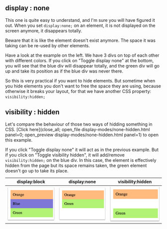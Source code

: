 ## display : none

This one is quite easy to understand, and I'm sure you will have figured it out.
When you set `display:none;` on an element, it is not displayed on the screen anymore, it disappears totally.

Beware that it is like the element doesn't exist anymore. The space it was taking can be re-used by other elements.

Have a look at the example on the left. We have 3 divs on top of each other with different colors. If you click on "Toggle display none" at the bottom, you will see that the blue div will disappear totally, and the green div will go up and take its position as if the blue div was never there.

So this is very practical if you want to hide elements. But sometime when you hide elements you don't want to free the space they are using, because otherwise it breaks your layout, for that we have another CSS property: `visibility:hidden;`

## visibility : hidden

Let's compare the behaviour of those two ways of hidding something in CSS. [Click here](close_all; open_file display-modes/none-hidden.html panel=0; open_preview display-modes/none-hidden.html panel=1) to open this example.

If you click "Toggle display none" it will act as in the previous example. But if you click on  "Toggle visibility hidden", it will add/remove `visibility:hidden;` on the blue div. In this case, the element is effectively hidden from the page but its space remains taken, the green element doesn't go up to take its place.

| display:block | display:none | visibility:hidden |
| :--: | :--: | :--: |
| ![](.guides/img/display-block.png) | ![](.guides/img/display-none.png) | ![](.guides/img/visibility-hidden.png) |
